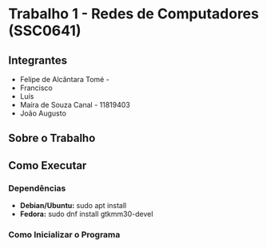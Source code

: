 # Trabalho 1 - Redes de Computadores (SSC0641)

## Integrantes

- Felipe de Alcântara Tomé - 
- Francisco
- Luís
- Maíra de Souza Canal - 11819403
- João Augusto

## Sobre o Trabalho

## Como Executar

### Dependências
- **Debian/Ubuntu:** sudo apt install 
- **Fedora:** sudo dnf install gtkmm30-devel

### Como Inicializar o Programa
